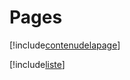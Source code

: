 # Pages

[!include[contenudelapage](pages.contenudelapage.autogen.md)]

[!include[liste](pages.liste.autogen.md)]



























